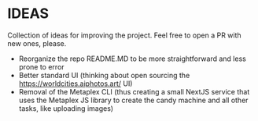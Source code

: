 # IDEAS

Collection of ideas for improving the project. Feel free to open a PR with new ones, please.

- Reorganize the repo README.MD to be more straightforward and less prone to error
- Better standard UI (thinking about open sourcing the https://worldcities.aiphotos.art/ UI)
- Removal of the Metaplex CLI (thus creating a small NextJS service that uses the Metaplex JS library to create the candy machine and all other tasks, like uploading images)
